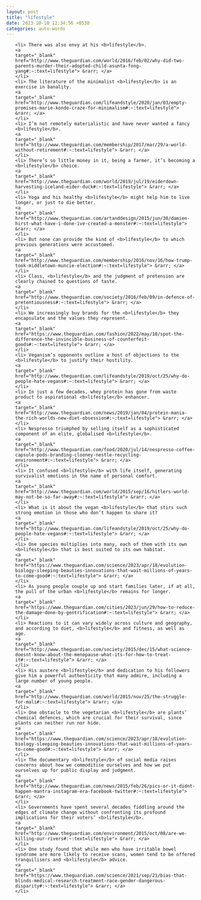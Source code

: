 ```yaml
---
layout: post
title: "lifestyle"
date: 2023-10-10 12:34:56 +0530
categories: auto-words
---
```

<ol>

    <li> There was also envy at his <b>lifestyle</b>.
    <a 
    target="_blank" 
    href="http://www.theguardian.com/world/2016/feb/02/why-did-two-parents-murder-their-adopted-child-asunta-fong-yang#:~:text=lifestyle"> &rarr; </a>
    </li>
    <li> The literature of the minimalist <b>lifestyle</b> is an exercise in banality.
    <a 
    target="_blank" 
    href="http://www.theguardian.com/lifeandstyle/2020/jan/03/empty-promises-marie-kondo-craze-for-minimalism#:~:text=lifestyle"> &rarr; </a>
    </li>
    <li> I’m not remotely materialistic and have never wanted a fancy <b>lifestyle</b>.
    <a 
    target="_blank" 
    href="http://www.theguardian.com/membership/2017/mar/29/a-world-without-retirement#:~:text=lifestyle"> &rarr; </a>
    </li>
    <li> There’s so little money in it, being a farmer, it’s becoming a <b>lifestyle</b> choice.
    <a 
    target="_blank" 
    href="http://www.theguardian.com/world/2019/jul/19/eiderdown-harvesting-iceland-eider-duck#:~:text=lifestyle"> &rarr; </a>
    </li>
    <li> Yoga and his healthy <b>lifestyle</b> might help him to live longer, or just to die better.
    <a 
    target="_blank" 
    href="http://www.theguardian.com/artanddesign/2015/jun/30/damien-hirst-what-have-i-done-ive-created-a-monster#:~:text=lifestyle"> &rarr; </a>
    </li>
    <li> But none can provide the kind of <b>lifestyle</b> to which previous generations were accustomed.
    <a 
    target="_blank" 
    href="http://www.theguardian.com/membership/2016/nov/16/how-trump-took-middletown-muncie-election#:~:text=lifestyle"> &rarr; </a>
    </li>
    <li> Class, <b>lifestyle</b> and the judgment of pretension are clearly chained to questions of taste.
    <a 
    target="_blank" 
    href="http://www.theguardian.com/society/2016/feb/09/in-defence-of-pretentiousness#:~:text=lifestyle"> &rarr; </a>
    </li>
    <li> We increasingly buy brands for the <b>lifestyle</b> they encapsulate and the values they represent.
    <a 
    target="_blank" 
    href="https://www.theguardian.com/fashion/2022/may/10/spot-the-difference-the-invincible-business-of-counterfeit-goods#:~:text=lifestyle"> &rarr; </a>
    </li>
    <li> Veganism’s opponents outline a host of objections to the <b>lifestyle</b> to justify their hostility.
    <a 
    target="_blank" 
    href="http://www.theguardian.com/lifeandstyle/2019/oct/25/why-do-people-hate-vegans#:~:text=lifestyle"> &rarr; </a>
    </li>
    <li> In just a few decades, whey protein has gone from waste product to aspirational <b>lifestyle</b> enhancer.
    <a 
    target="_blank" 
    href="http://www.theguardian.com/news/2019/jan/04/protein-mania-the-rich-worlds-new-diet-obsession#:~:text=lifestyle"> &rarr; </a>
    </li>
    <li> Nespresso triumphed by selling itself as a sophisticated component of an elite, globalised <b>lifestyle</b>.
    <a 
    target="_blank" 
    href="http://www.theguardian.com/food/2020/jul/14/nespresso-coffee-capsule-pods-branding-clooney-nestle-recycling-environment#:~:text=lifestyle"> &rarr; </a>
    </li>
    <li> It confused <b>lifestyle</b> with life itself, generating survivalist emotions in the name of personal comfort.
    <a 
    target="_blank" 
    href="http://www.theguardian.com/world/2015/sep/16/hitlers-world-may-not-be-so-far-away#:~:text=lifestyle"> &rarr; </a>
    </li>
    <li> What is it about the vegan <b>lifestyle</b> that stirs such strong emotion in those who don’t happen to share it?
    <a 
    target="_blank" 
    href="http://www.theguardian.com/lifeandstyle/2019/oct/25/why-do-people-hate-vegans#:~:text=lifestyle"> &rarr; </a>
    </li>
    <li> One species multiplies into many, each of them with its own <b>lifestyle</b> that is best suited to its own habitat.
    <a 
    target="_blank" 
    href="https://www.theguardian.com/science/2023/apr/18/evolution-biology-sleeping-beauties-innovations-that-wait-millions-of-years-to-come-good#:~:text=lifestyle"> &rarr; </a>
    </li>
    <li> As young people couple up and start families later, if at all, the pull of the urban <b>lifestyle</b> remains for longer.
    <a 
    target="_blank" 
    href="https://www.theguardian.com/cities/2023/jun/29/how-to-reduce-the-damage-done-by-gentrification#:~:text=lifestyle"> &rarr; </a>
    </li>
    <li> Reactions to it can vary widely across culture and geography, and according to diet, <b>lifestyle</b> and fitness, as well as age.
    <a 
    target="_blank" 
    href="http://www.theguardian.com/society/2015/dec/15/what-science-doesnt-know-about-the-menopause-what-its-for-how-to-treat-it#:~:text=lifestyle"> &rarr; </a>
    </li>
    <li> His austere <b>lifestyle</b> and dedication to his followers give him a powerful authenticity that many admire, including a large number of young people.
    <a 
    target="_blank" 
    href="http://www.theguardian.com/world/2015/nov/25/the-struggle-for-mali#:~:text=lifestyle"> &rarr; </a>
    </li>
    <li> One obstacle to the vegetarian <b>lifestyle</b> are plants’ chemical defences, which are crucial for their survival, since plants can neither run nor hide.
    <a 
    target="_blank" 
    href="https://www.theguardian.com/science/2023/apr/18/evolution-biology-sleeping-beauties-innovations-that-wait-millions-of-years-to-come-good#:~:text=lifestyle"> &rarr; </a>
    </li>
    <li> The documentary <b>lifestyle</b> of social media raises concerns about how we commoditise ourselves and how we put ourselves up for public display and judgment.
    <a 
    target="_blank" 
    href="http://www.theguardian.com/news/2015/feb/26/pics-or-it-didnt-happen-mantra-instagram-era-facebook-twitter#:~:text=lifestyle"> &rarr; </a>
    </li>
    <li> Governments have spent several decades fiddling around the edges of climate change without confronting its profound implications for their voters’ <b>lifestyle</b>.
    <a 
    target="_blank" 
    href="http://www.theguardian.com/environment/2015/oct/08/are-we-killing-our-rivers#:~:text=lifestyle"> &rarr; </a>
    </li>
    <li> One study found that while men who have irritable bowel syndrome are more likely to receive scans, women tend to be offered tranquilisers and <b>lifestyle</b> advice.
    <a 
    target="_blank" 
    href="https://www.theguardian.com/science/2021/sep/21/bias-that-blinds-medical-research-treatment-race-gender-dangerous-disparity#:~:text=lifestyle"> &rarr; </a>
    </li>